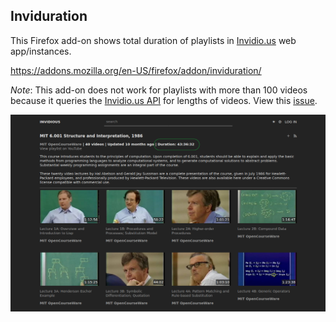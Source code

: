 ## Inviduration

This Firefox add-on shows total duration of playlists in [Invidio.us](https://github.com/omarroth/invidious) web app/instances.

https://addons.mozilla.org/en-US/firefox/addon/inviduration/

_Note_: This add-on does not work for playlists with more than 100 videos because it queries the [Invidio.us API](https://github.com/omarroth/invidious/wiki/API) for lengths of videos. View this [issue](https://github.com/omarroth/invidious/issues/1260).

![screenshot](screenshot.png)
